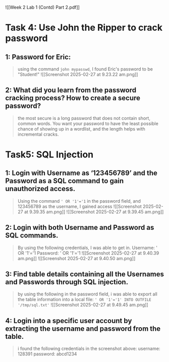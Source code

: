 ![[Week 2 Lab 1 (Contd) Part 2.pdf]]
# Task 4: Use John the Ripper to crack password
## 1: Password for Eric:
> using the command `john mypasswd`, I found Eric's password to be "Student!"
> ![[Screenshot 2025-02-27 at 9.23.22 am.png]]
## 2: What did you learn from the password cracking process? How to create a secure password?
> the most secure is a long password that does not contain short, common words. You want your password to have the least possible chance of showing up in a wordlist, and the length helps with incremental cracks. 
# Task5: SQL Injection
## 1: Login with Username as ‘123456789’ and the Password as a SQL command to gain unauthorized access.
> Using the command `' OR '1'='1` in the password field, and 123456789 as the username, I gained access
> ![[Screenshot 2025-02-27 at 9.39.35 am.png]]
> ![[Screenshot 2025-02-27 at 9.39.45 am.png]]


## 2: Login with both Username and Password as SQL commands.
> By using the following credentials, I was able to get in.
> 	Username: ' OR '1'='1
> 	Password: ' OR '1'='1
> 	![[Screenshot 2025-02-27 at 9.40.39 am.png]]
> 	![[Screenshot 2025-02-27 at 9.40.50 am.png]]


## 3: Find table details containing all the Usernames and Passwords through SQL injection.
> by using the following in the password field, i was able to export all the table information into a local file:
> `' OR '1'='1' INTO OUTFILE '/tmp/sql.txt'`
> ![[Screenshot 2025-02-27 at 9.49.45 am.png]]

## 4: Login into a specific user account by extracting the username and password from the table.
> i found the following credentials in the screenshot above:
> username: 128391
> password: abcd1234


